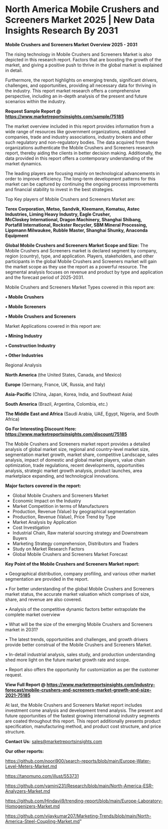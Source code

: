 # North America Mobile Crushers and Screeners Market 2025 | New Data Insights Research By 2031

<Strong> Mobile Crushers and Screeners Market Overview 2025 - 2031</strong>

The rising technology in Mobile Crushers and Screeners Market is also depicted in this research report. Factors that are boosting the growth of the market, and giving a positive push to thrive in the global market is explained in detail.

Furthermore, the report highlights on emerging trends, significant drivers, challenges, and opportunities, providing all necessary data for thriving in the industry. This report market research offers a comprehensive perspective, including an in-depth analysis of the present and future scenarios within the industry.

<strong>Request Sample Report @ <a href=https://www.marketreportsinsights.com/sample/75185>https://www.marketreportsinsights.com/sample/75185</a></strong>

The market overview included in this report provides information from a wide range of resources like government organizations, established companies, trade and industry associations, industry brokers and other such regulatory and non-regulatory bodies. The data acquired from these organizations authenticate the Mobile Crushers and Screeners research report, thereby aiding the clients in better decision making. Additionally, the data provided in this report offers a contemporary understanding of the market dynamics.

The leading players are focusing mainly on technological advancements in order to improve efficiency. The long-term development patterns for this market can be captured by continuing the ongoing process improvements and financial stability to invest in the best strategies.

Top Key players of Mobile Crushers and Screeners Market are:

<strong>Terex Corporation, Metso, Sandvik, Kleemann, Komatsu, Astec Industries, Liming Heavy Industry, Eagle Crusher, McCloskey International, Dragon Machinery, Shanghai Shibang, Portafill International, Rockster Recycler, SBM Mineral Processing, Lippmann Milwaukee, Rubble Master, Shanghai Shunky, Anaconda Equipment</strong>

<strong><b>Global Mobile Crushers and Screeners Market Scope and Size:</b></strong>
The Mobile Crushers and Screeners market is declared segment by company, region (country), type, and application. Players, stakeholders, and other participants in the global Mobile Crushers and Screeners market will gain the market scope as they use the report as a powerful resource. The segmental analysis focuses on revenue and product by type and application and the forecast period of 2025-2031.

Mobile Crushers and Screeners Market Types covered in this report are:

<strong>• Mobile Crushers

• Mobile Screeners

• Mobile Crushers and Screeners</strong>

Market Applications covered in this report are:

<strong>• Mining Industry

• Construction Industry

• Other Industries </strong> 

Regional Analysis

<strong>North America</strong> (the United States, Canada, and Mexico)

<strong>Europe</strong> (Germany, France, UK, Russia, and Italy)

<strong>Asia-Pacific</strong> (China, Japan, Korea, India, and Southeast Asia)

<strong>South America</strong> (Brazil, Argentina, Colombia, etc.)

<strong>The Middle East and Africa</strong> (Saudi Arabia, UAE, Egypt, Nigeria, and South Africa)

<strong>Go For Interesting Discount Here: <a href=https://www.marketreportsinsights.com/discount/75185>https://www.marketreportsinsights.com/discount/75185</a></strong>

The Mobile Crushers and Screeners market report provides a detailed analysis of global market size, regional and country-level market size, segmentation market growth, market share, competitive Landscape, sales analysis, impact of domestic and global market players, value chain optimization, trade regulations, recent developments, opportunities analysis, strategic market growth analysis, product launches, area marketplace expanding, and technological innovations.

<strong><b>Major factors covered in the report:</b></strong>
<ul>
  <li>Global Mobile Crushers and Screeners Market </li>
  <li>Economic Impact on the Industry</li>
  <li>Market Competition in terms of Manufacturers</li>
  <li>Production, Revenue (Value) by geographical segmentation</li>
  <li>Production, Revenue (Value), Price Trend by Type</li>
  <li>Market Analysis by Application</li>
  <li>Cost Investigation</li>
  <li>Industrial Chain, Raw material sourcing strategy and Downstream Buyers</li>
  <li>Marketing Strategy comprehension, Distributors and Traders</li>
  <li>Study on Market Research Factors</li>
  <li>Global Mobile Crushers and Screeners Market Forecast</li>
</ul>

<strong><b>Key Point of the Mobile Crushers and Screeners Market report:</b></strong>

• Geographical distribution, company profiling, and various other market segmentation are provided in the report.

• For better understanding of the global Mobile Crushers and Screeners market status, the accurate market valuation which comprises of size, share, and revenue are also covered.

• Analysis of the competitive dynamic factors better extrapolate the complete market overview

• What will be the size of the emerging Mobile Crushers and Screeners market in 2031?

• The latest trends, opportunities and challenges, and growth drivers provide better construal of the Mobile Crushers and Screeners Market.

• In-detail industrial analysis, sales study, and production understanding shed more light on the future market growth rate and scope.

• Report also offers the opportunity for customization as per the customer request.

<strong><b>View Full Report @ <a href=https://www.marketreportsinsights.com/industry-forecast/mobile-crushers-and-screeners-market-growth-and-size-2021-75185>https://www.marketreportsinsights.com/industry-forecast/mobile-crushers-and-screeners-market-growth-and-size-2021-75185</a></b></strong>


At last, the Mobile Crushers and Screeners Market report includes investment come analysis and development trend analysis. The present and future opportunities of the fastest growing international industry segments are coated throughout this report. This report additionally presents product specification, manufacturing method, and product cost structure, and price structure.

<strong>Contact Us:</strong>
sales@marketreportsinsights.com

<strong>Our other reports:</strong>

<a href=https://github.com/noori900/search-reports/blob/main/Europe-Water-Level-Meters-Market.md>https://github.com/noori900/search-reports/blob/main/Europe-Water-Level-Meters-Market.md</a>

<a href=https://tanomuno.com/illust/553731>https://tanomuno.com/illust/553731</a>

<a href=https://github.com/yamini231/Research/blob/main/North-America-ESR-Analyzers-Market.md>https://github.com/yamini231/Research/blob/main/North-America-ESR-Analyzers-Market.md</a>

<a href=https://github.com/Hindavii9/trending-report/blob/main/Europe-Laboratory-Homogenizers-Market.md>https://github.com/Hindavii9/trending-report/blob/main/Europe-Laboratory-Homogenizers-Market.md</a>

<a href=https://github.com/vijaykumar207/Marketing-Trends/blob/main/North-America-Steel-Coupling-Market.md>https://github.com/vijaykumar207/Marketing-Trends/blob/main/North-America-Steel-Coupling-Market.md</a>"
